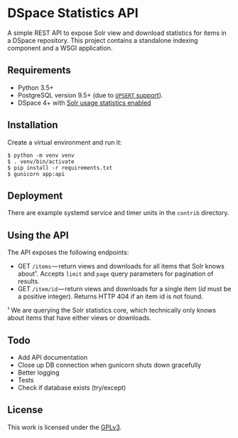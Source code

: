 # DSpace Statistics API
A simple REST API to expose Solr view and download statistics for items in a DSpace repository. This project contains a standalone indexing component and a WSGI application.

## Requirements

- Python 3.5+
- PostgreSQL version 9.5+ (due to [`UPSERT` support](https://wiki.postgresql.org/wiki/UPSERT)).
- DSpace 4+ with [Solr usage statistics enabled](https://wiki.duraspace.org/display/DSDOC5x/SOLR+Statistics)

## Installation
Create a virtual environment and run it:

    $ python -m venv venv
    $ . venv/bin/activate
    $ pip install -r requirements.txt
    $ gunicorn app:api

## Deployment
There are example systemd service and timer units in the `contrib` directory.

## Using the API
The API exposes the following endpoints:

  - GET `/items` — return views and downloads for all items that Solr knows about¹. Accepts `limit` and `page` query parameters for pagination of results.
  - GET `/item/id` — return views and downloads for a single item (*id* must be a positive integer). Returns HTTP 404 if an item id is not found.

¹ We are querying the Solr statistics core, which technically only knows about items that have either views or downloads.

## Todo

- Add API documentation
- Close up DB connection when gunicorn shuts down gracefully
- Better logging
- Tests
- Check if database exists (try/except)

## License
This work is licensed under the [GPLv3](https://www.gnu.org/licenses/gpl-3.0.en.html).

